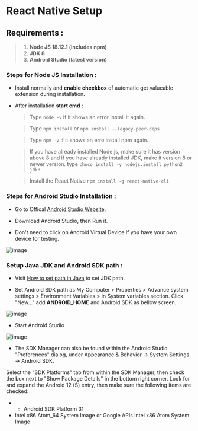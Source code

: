 # React Native Setup

## Requirements :
> 1. **Node JS 18.12.1 (includes npm)**
> 2. **JDK 8**
> 3. **Android Studio (latest version)**

### Steps for Node JS Installation :
 
 - Install normally and **enable checkbox** of automatic get valueable extension during installation.

- After installation **start cmd** :
    
    > Type `node -v` if it shows an error install it again.

    > Type `npm install` or `npm install --legacy-peer-deps`
    
    > Type `npm -v` if it shows an erro install npm again.

    > If you have already installed Node.js, make sure it has version above 8 and if you have already installed JDK, make it version 8 or newer version.
    type `choco install -y nodejs.install python2 jdk8` 

    > Install the React Native ```npm install -g react-native-cli```

### Steps for Android Studio Installation :

- Go to Offical [Android Studio Website](https://developer.android.com/studio/).

- Download Android Studio, then Run it.

- Don't need to click on Android Virtual Device if you have your own device for testing.

![image](https://user-images.githubusercontent.com/81229551/204074544-a8b79bcb-b6c1-4448-8fed-e6ab28ab4400.png)

### Setup Java JDK and Android SDK path :

- Visit [How to set path in Java](https://www.javatpoint.com/how-to-set-path-in-java) to set JDK path.

- Set Android SDK path as My Computer > Properties > Advance system settings > Environment Variables > in System variables section. Click "New..." add **ANDROID_HOME** and Android SDK as bellow screen.

![image](https://user-images.githubusercontent.com/81229551/204074734-e2b5be29-dbc1-49e8-94f3-68c79f56f575.png)

- Start Android Studio

![image](https://user-images.githubusercontent.com/81229551/204074809-1afbd4c5-4971-4502-9aeb-6eb06eb97a7b.png)

- The SDK Manager can also be found within the Android Studio "Preferences" dialog, under Appearance & Behavior → System Settings → Android SDK.

Select the "SDK Platforms" tab from within the SDK Manager, then check the box next to "Show Package Details" in the bottom right corner. Look for and expand the Android 12 (S) entry, then make sure the following items are checked:

  - - Android SDK Platform 31
  - Intel x86 Atom_64 System Image or Google APIs Intel x86 Atom System Image
